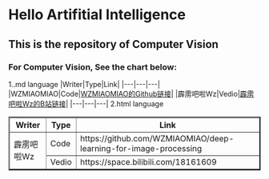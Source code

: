 # Hello Artifitial Intelligence
  ## This is the repository of Computer Vision
  ### For Computer Vision, See the chart below:
  1..md language
  |Writer|Type|Link|
  |---|---|---|
  |WZMIAOMIAO|Code|[WZMIAOMIAO的Github链接](https://github.com/WZMIAOMIAO/deep-learning-for-image-processing)|
  |霹雳吧啦Wz|Vedio|[霹雳吧啦Wz的B站链接](https://space.bilibili.com/18161609)|
  |---|---|---|
  2.html language
  <table border="2">  
<tr>  
  <th>Writer</th>  
  <th>Type</th>  
  <th>Link</th>  
</tr>  
<tr>  
  <td rowspan="2">霹雳吧啦Wz</td>  
  <td>Code</td>  
  <td>https://github.com/WZMIAOMIAO/deep-learning-for-image-processing</td>  
</tr>  
<tr>  
  <td >Vedio</td>
  <td >https://space.bilibili.com/18161609</td>  
</tr>  
</table>
